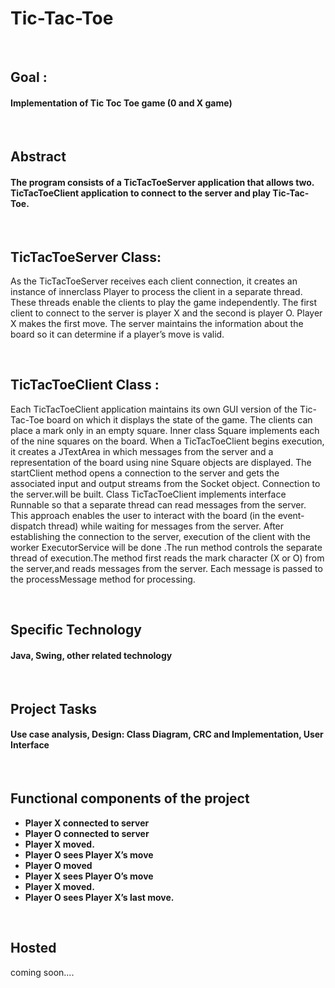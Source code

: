 # Tic-Tac-Toe

<br/>

## Goal :
#### Implementation of Tic Toc Toe game (0 and X game)

<br/>

## Abstract
#### The program consists of a TicTacToeServer application that allows two. TicTacToeClient application to connect to the server and play Tic-Tac-Toe.

<br/>

## TicTacToeServer Class:
As the TicTacToeServer receives each client connection, it creates an instance of innerclass Player to process the client in a separate thread. These threads enable the clients to play the game independently. The first client to connect to the server is player X and the second is player O. Player X makes the first move. The server maintains the information about the board so it can determine if a player’s move is valid.

<br/>

## TicTacToeClient Class :
Each TicTacToeClient application maintains its own GUI version of the Tic-Tac-Toe board on which it displays the state of the game. The clients can place a mark only in an empty square. Inner class Square implements each of the nine squares on the board. When a TicTacToeClient begins execution, it creates a JTextArea in which messages from the server and a representation of the board using nine Square objects are displayed. The startClient method opens a connection to the server and gets the associated input and output streams from the Socket object. Connection to the server.will be built. Class TicTacToeClient implements interface Runnable so that a separate thread can read messages from the server. This approach enables the user to interact with the board (in the event-dispatch thread) while waiting for messages from the server. After establishing the connection to the server, execution of the client with the worker ExecutorService will be done .The run method controls the separate thread of execution.The method first reads the mark character (X or O) from the server,and reads messages from the server. Each message is passed to the processMessage method for processing.

<br/>

## Specific Technology
#### Java, Swing, other related technology

<br/>

## Project Tasks
#### Use case analysis, Design: Class Diagram, CRC and Implementation, User Interface

<br/>

## Functional components of the project
* **Player X connected to server**
* **Player O connected to server**
* **Player X moved.**
* **Player O sees Player X’s move**
* **Player O moved**
* **Player X sees Player O’s move**
* **Player X moved.**
* **Player O sees Player X’s last move.**

<br/>

## Hosted 
coming soon....
